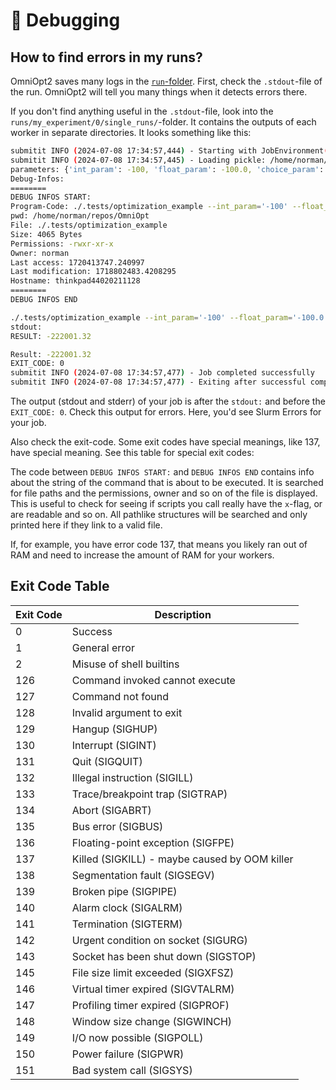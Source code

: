 # <span class="tutorial_icon invert_in_dark_mode">🐞</span> Debugging

<!-- How to find and solve bugs -->

<!-- Category: Developing -->

<div id="toc"></div>

## How to find errors in my runs?

OmniOpt2 saves many logs in the <a target="_blank" href="tutorials?tutorial=folder_structure">`run`-folder</a>. First, check the `.stdout`-file of
the run. OmniOpt2 will tell you many things when it detects errors there.

If you don't find anything useful in the `.stdout`-file, look into the
`runs/my_experiment/0/single_runs/`-folder. It contains the outputs of each
worker in separate directories. It looks something like this:

```bash
submitit INFO (2024-07-08 17:34:57,444) - Starting with JobEnvironment(job_id=2387026, hostname=thinkpad44020211128, local_rank=0(1), node=0(1), global_rank=0(1))
submitit INFO (2024-07-08 17:34:57,445) - Loading pickle: /home/norman/repos/OmniOpt/runs/__main__tests__/1/single_runs/2387026/2387026_submitted.pkl
parameters: {'int_param': -100, 'float_param': -100.0, 'choice_param': 1, 'int_param_two': -5}
Debug-Infos:
========
DEBUG INFOS START:
Program-Code: ./.tests/optimization_example --int_param='-100' --float_param='-100.0' --choice_param='1'  --int_param_two='-5'
pwd: /home/norman/repos/OmniOpt
File: ./.tests/optimization_example
Size: 4065 Bytes
Permissions: -rwxr-xr-x
Owner: norman
Last access: 1720413747.240997
Last modification: 1718802483.4208295
Hostname: thinkpad44020211128
========
DEBUG INFOS END

./.tests/optimization_example --int_param='-100' --float_param='-100.0' --choice_param='1'  --int_param_two='-5'
stdout:
RESULT: -222001.32

Result: -222001.32
EXIT_CODE: 0
submitit INFO (2024-07-08 17:34:57,477) - Job completed successfully
submitit INFO (2024-07-08 17:34:57,477) - Exiting after successful completion
```

The output (stdout and stderr) of your job is after the `stdout:` and before the `EXIT_CODE: 0`. Check
this output for errors. Here, you'd see Slurm Errors for your job.

Also check the exit-code. Some exit codes have special meanings, like 137, have special meaning. See this table for special exit codes:

The code between `DEBUG INFOS START:` and `DEBUG INFOS END` contains info about the string of the command that is about to be executed. It is searched for file paths and the permissions, owner and so on of the file is displayed. This is useful to check for seeing if scripts you call really have the `x`-flag, or are readable and so on. All pathlike structures will be searched and only printed here if they link to a valid file.

If, for example, you have error code 137, that means you likely ran out of RAM and need to increase the amount of RAM for your workers.

## Exit Code Table

<table>
	<thead>
		<tr class="invert_in_dark_mode">
			<th>Exit Code</th>
			<th>Description</th>
		</tr>
	</thead>
	<tbody>
		<tr>
			<td>0</td>
			<td>Success</td>
		</tr>
		<tr>
			<td>1</td>
			<td>General error</td>
		</tr>
		<tr>
			<td>2</td>
			<td>Misuse of shell builtins</td>
		</tr>
		<tr>
			<td>126</td>
			<td>Command invoked cannot execute</td>
		</tr>
		<tr>
			<td>127</td>
			<td>Command not found</td>
		</tr>
		<tr>
			<td>128</td>
			<td>Invalid argument to exit</td>
		</tr>
		<tr>
			<td>129</td>
			<td>Hangup (SIGHUP)</td>
		</tr>
		<tr>
			<td>130</td>
			<td>Interrupt (SIGINT)</td>
		</tr>
		<tr>
			<td>131</td>
			<td>Quit (SIGQUIT)</td>
		</tr>
		<tr>
			<td>132</td>
			<td>Illegal instruction (SIGILL)</td>
		</tr>
		<tr>
			<td>133</td>
			<td>Trace/breakpoint trap (SIGTRAP)</td>
		</tr>
		<tr>
			<td>134</td>
			<td>Abort (SIGABRT)</td>
		</tr>
		<tr>
			<td>135</td>
			<td>Bus error (SIGBUS)</td>
		</tr>
		<tr>
			<td>136</td>
			<td>Floating-point exception (SIGFPE)</td>
		</tr>
		<tr>
			<td>137</td>
			<td>Killed (SIGKILL) - maybe caused by OOM killer</td>
		</tr>
		<tr>
			<td>138</td>
			<td>Segmentation fault (SIGSEGV)</td>
		</tr>
		<tr>
			<td>139</td>
			<td>Broken pipe (SIGPIPE)</td>
		</tr>
		<tr>
			<td>140</td>
			<td>Alarm clock (SIGALRM)</td>
		</tr>
		<tr>
			<td>141</td>
			<td>Termination (SIGTERM)</td>
		</tr>
		<tr>
			<td>142</td>
			<td>Urgent condition on socket (SIGURG)</td>
		</tr>
		<tr>
			<td>143</td>
			<td>Socket has been shut down (SIGSTOP)</td>
		</tr>
		<tr>
			<td>145</td>
			<td>File size limit exceeded (SIGXFSZ)</td>
		</tr>
		<tr>
			<td>146</td>
			<td>Virtual timer expired (SIGVTALRM)</td>
		</tr>
		<tr>
			<td>147</td>
			<td>Profiling timer expired (SIGPROF)</td>
		</tr>
		<tr>
			<td>148</td>
			<td>Window size change (SIGWINCH)</td>
		</tr>
		<tr>
			<td>149</td>
			<td>I/O now possible (SIGPOLL)</td>
		</tr>
		<tr>
			<td>150</td>
			<td>Power failure (SIGPWR)</td>
		</tr>
		<tr>
			<td>151</td>
			<td>Bad system call (SIGSYS)</td>
		</tr>
	</tbody>
</table>
